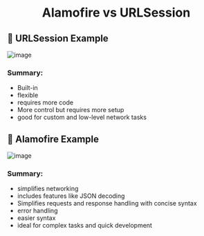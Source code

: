<h1 align = "center" > Alamofire vs URLSession </h1>

## 🔬 URLSession Example
![image](https://github.com/user-attachments/assets/7e9818fd-96af-4785-bf52-01e7699167e8)

### Summary:
  - Built-in
  - flexible
  - requires more code
  - More control but requires more setup
  - good for custom and low-level network tasks

## 🔭 Alamofire Example
![image](https://github.com/user-attachments/assets/933db20c-587a-430a-9e01-62aa7326e408)

### Summary:
  - simplifies networking
  - includes features like JSON decoding
  - Simplifies requests and response handling with concise syntax
  - error handling
  - easier syntax
  - ideal for complex tasks and quick development

